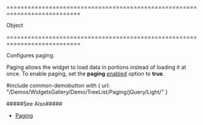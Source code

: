 ===========================================================================
<!--type-->Object<!--/type-->
===========================================================================

<!--shortDescription-->
Configures paging.
<!--/shortDescription-->

<!--fullDescription-->
Paging allows the widget to load data in portions instead of loading it at once. To enable paging, set the **paging**.[enabled]({basewidgetpath}/Configuration/paging/#enabled) option to **true**.

#include common-demobutton with {
    url: "/Demos/WidgetsGallery/Demo/TreeList/Paging/jQuery/Light/"
}

#####See Also#####
- [Paging](/Documentation/Guide/Widgets/TreeList/Paging/)
<!--/fullDescription-->